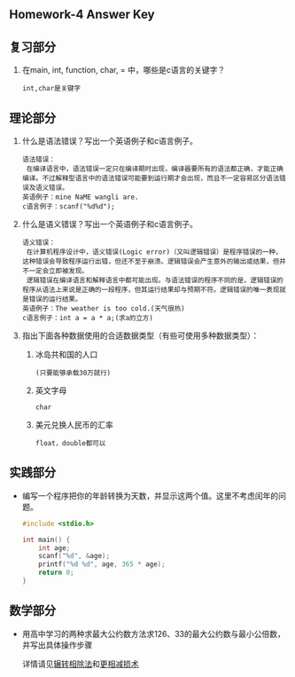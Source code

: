 ## Homework-4 Answer Key

## 复习部分

1. 在main, int, function, char, = 中，哪些是c语言的关键字？

   ```
   int,char是关键字
   ```

   

## 理论部分

1. 什么是语法错误？写出一个英语例子和c语言例子。

   ```
   语法错误：
   	在编译语言中，语法错误一定只在编译期时出现，编译器要所有的语法都正确，才能正确编译。不过解释型语言中的语法错误可能要到运行期才会出现，而且不一定容易区分语法错误及语义错误。
   英语例子：mine NaME wangli are.
   c语言例子：scanf("%d%d");
   ```

   

2. 什么是语义错误？写出一个英语例子和c语言例子。

   ```
   语义错误：
   	在计算机程序设计中，语义错误(Logic error)（又叫逻辑错误）是程序错误的一种，这种错误会导致程序运行出错，但还不至于崩溃。逻辑错误会产生意外的输出或结果，但并不一定会立即被发现。
   	逻辑错误在编译语言和解释语言中都可能出现。与语法错误的程序不同的是，逻辑错误的程序从语法上来说是正确的一段程序，但其运行结果却与预期不符。逻辑错误的唯一表现就是错误的运行结果。
   英语例子：The weather is too cold.(天气很热)
   c语言例子：int a = a * a;(求a的立方)
   ```

   

3. 指出下面各种数据使用的合适数据类型（有些可使用多种数据类型）：

   1. 冰岛共和国的人口

      ```
      (只要能够承载30万就行)
      
      ```

      

   2. 英文字母

      ```
      char
      ```

      

   3. 美元兑换人民币的汇率

      ```
      float，double都可以
      ```

      

## 实践部分

- 编写一个程序把你的年龄转换为天数，并显示这两个值。这里不考虑闰年的问题。

  ```c
  #include <stdio.h>
  
  int main() {
      int age;
      scanf("%d", &age);
      printf("%d %d", age, 365 * age);
      return 0;
  }
  ```

  

## 数学部分

- 用高中学习的两种求最大公约数方法求126、33的最大公约数与最小公倍数，并写出具体操作步骤

  详情请见[辗转相除法](https://baike.baidu.com/item/%E6%AC%A7%E5%87%A0%E9%87%8C%E5%BE%97%E7%AE%97%E6%B3%95/1647675?fromtitle=%E8%BE%97%E8%BD%AC%E7%9B%B8%E9%99%A4%E6%B3%95&fromid=4625352)和[更相减损术](https://baike.baidu.com/item/%E6%9B%B4%E7%9B%B8%E5%87%8F%E6%8D%9F%E6%9C%AF)

  